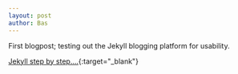 ```yaml
---
layout: post
author: Bas
---
```

First blogpost; testing out the Jekyll blogging platform for usability. 

[Jekyll step by step....](https://jekyllrb.com/docs/step-by-step/01-setup/){:target="_blank"}
